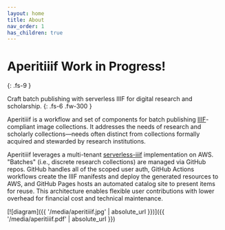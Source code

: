 ```yaml
---
layout: home
title: About
nav_order: 1
has_children: true
---
```


# Aperitiiif <span class="label label-purple">Work in Progress!</span>
{: .fs-9 }

Craft batch publishing with serverless IIIF for digital research and scholarship.
{: .fs-6 .fw-300 }

Aperitiiif is a workflow and set of components for batch publishing [IIIF](https://iiif.io)-compliant image collections. It addresses the needs of research and scholarly collections—needs often distinct from collections formally acquired and stewarded by research institutions.

Aperitiiif leverages a multi-tenant [serverless-iiif](https://github.com/samvera-labs/serverless-iiif) implementation on AWS. "Batches" (i.e.,  discrete research collections) are managed via GitHub repos. GitHub handles all of the scoped user auth,  GitHub Actions workflows create the IIIF manifests and deploy the generated resources to AWS, and GitHub Pages hosts an automated catalog site to present items for reuse. This architecture enables flexible user contributions with lower overhead for financial cost and technical maintenance.

[![diagram]({{ '/media/aperitiiif.jpg' | absolute_url }})]({{ '/media/aperitiiif.pdf' | absolute_url }})
